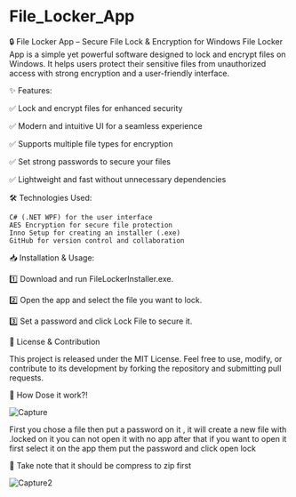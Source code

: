 # File_Locker_App
🔒 File Locker App – Secure File Lock &amp; Encryption for Windows  File Locker App is a simple yet powerful software designed to lock and encrypt files on Windows. It helps users protect their sensitive files from unauthorized access with strong encryption and a user-friendly interface.


✨ Features:

✅ Lock and encrypt files for enhanced security

✅ Modern and intuitive UI for a seamless experience

✅ Supports multiple file types for encryption

✅ Set strong passwords to secure your files

✅ Lightweight and fast without unnecessary dependencies

🛠️ Technologies Used:

    C# (.NET WPF) for the user interface
    AES Encryption for secure file protection
    Inno Setup for creating an installer (.exe)
    GitHub for version control and collaboration

📥 Installation & Usage:

1️⃣ Download and run FileLockerInstaller.exe.

2️⃣ Open the app and select the file you want to lock.

3️⃣ Set a password and click Lock File to secure it.

📌 License & Contribution

This project is released under the MIT License. Feel free to use, modify, or contribute to its development by forking the repository and submitting pull requests.

📌 How Dose it work?!

![Capture](https://github.com/user-attachments/assets/d4a6a17d-12f5-4f09-be79-89c015cd7e4d)

First you chose a file then put a password on it , it will create a new file with .locked on it you can not open it with no app after that if you want to open it first select it on the app them put the password and click open lock

📌 Take note that it should be compress to zip first

![Capture2](https://github.com/user-attachments/assets/65a1908e-f072-4d54-9228-1d43513ca76e)




